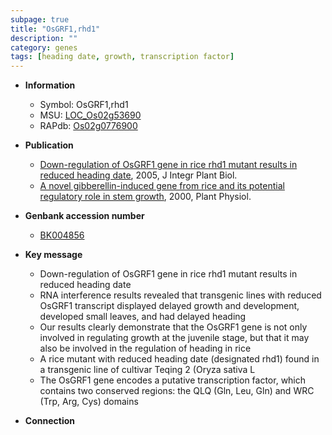 ```yaml
---
subpage: true
title: "OsGRF1,rhd1"
description: ""
category: genes
tags: [heading date, growth, transcription factor]
---
```


* **Information**  
    + Symbol: OsGRF1,rhd1  
    + MSU: [LOC_Os02g53690](http://rice.plantbiology.msu.edu/cgi-bin/ORF_infopage.cgi?orf=LOC_Os02g53690)  
    + RAPdb: [Os02g0776900](http://rapdb.dna.affrc.go.jp/viewer/gbrowse_details/irgsp1?name=Os02g0776900)  

* **Publication**  
    + [Down-regulation of OsGRF1 gene in rice rhd1 mutant results in reduced heading date](http://www.ncbi.nlm.nih.gov/pubmed?term=Down-regulation+of+OsGRF1+gene+in+rice+rhd1+mutant+results+in+reduced+heading+date%5BTitle%5D), 2005, J Integr Plant Biol.
    + [A novel gibberellin-induced gene from rice and its potential regulatory role in stem growth](http://www.ncbi.nlm.nih.gov/pubmed?term=A+novel+gibberellin-induced+gene+from+rice+and+its+potential+regulatory+role+in+stem+growth%5BTitle%5D), 2000, Plant Physiol.

* **Genbank accession number**  
    + [BK004856](http://www.ncbi.nlm.nih.gov/nuccore/BK004856)

* **Key message**  
    + Down-regulation of OsGRF1 gene in rice rhd1 mutant results in reduced heading date
    + RNA interference results revealed that transgenic lines with reduced OsGRF1 transcript displayed delayed growth and development, developed small leaves, and had delayed heading
    + Our results clearly demonstrate that the OsGRF1 gene is not only involved in regulating growth at the juvenile stage, but that it may also be involved in the regulation of heading in rice
    + A rice mutant with reduced heading date (designated rhd1) found in a transgenic line of cultivar Teqing 2 (Oryza sativa L
    + The OsGRF1 gene encodes a putative transcription factor, which contains two conserved regions: the QLQ (Gln, Leu, Gln) and WRC (Trp, Arg, Cys) domains

* **Connection**  




